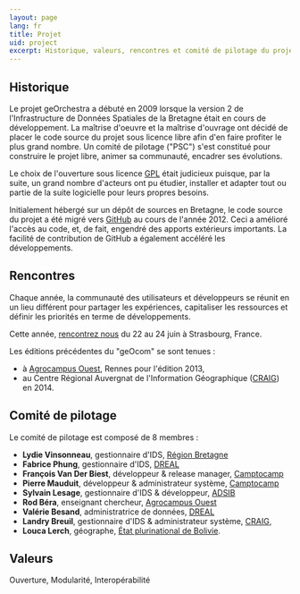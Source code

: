 ```yaml
---
layout: page
lang: fr
title: Projet
uid: project
excerpt: Historique, valeurs, rencontres et comité de pilotage du projet
---
```

## Historique

Le projet geOrchestra a débuté en 2009 lorsque la version 2 de l'Infrastructure de Données Spatiales de la Bretagne était en cours de développement.
La maîtrise d'oeuvre et la maîtrise d'ouvrage ont décidé de placer le code source du projet sous licence libre afin d'en faire profiter le plus grand nombre.
Un comité de pilotage ("PSC") s'est constitué pour construire le projet libre, animer sa communauté, encadrer ses évolutions.

Le choix de l'ouverture sous licence [GPL](http://fr.wikipedia.org/wiki/Licence_publique_g%C3%A9n%C3%A9rale_GNU) était judicieux puisque, par la suite, un grand nombre d'acteurs ont pu étudier, installer et adapter tout ou partie de la suite logicielle pour leurs propres besoins.

Initialement hébergé sur un dépôt de sources en Bretagne, le code source du projet a été migré vers [GitHub](https://github.com/georchestra) au cours de l'année 2012.
Ceci a amélioré l'accès au code, et, de fait, engendré des apports extérieurs importants. La facilité de contribution de GitHub a également accéléré les développements.

## Rencontres

Chaque année, la communauté des utilisateurs et développeurs se réunit en un lieu différent pour partager les expériences, capitaliser les ressources et définir les priorités en terme de développements.

Cette année, [rencontrez nous](/blog/2015/02/06/geocom2015-annonce/) du 22 au 24 juin à Strasbourg, France.

Les éditions précédentes du "geOcom" se sont tenues :

 * à [Agrocampus Ouest](http://www.agrocampus-ouest.fr/), Rennes pour l'édition 2013,
 * au Centre Régional Auvergnat de l'Information Géographique ([CRAIG](http://craig.fr/)) en 2014.


## Comité de pilotage

Le comité de pilotage est composé de 8 membres :

 * **Lydie Vinsonneau**, gestionnaire d'IDS, [Région Bretagne](http://www.bretagne.fr/)
 * **Fabrice Phung**, gestionnaire d'IDS, [DREAL](http://www.bretagne.developpement-durable.gouv.fr/)
 * **François Van Der Biest**, développeur & release manager, [Camptocamp](http://www.camptocamp.com/)
 * **Pierre Mauduit**, développeur & administrateur système, [Camptocamp](http://www.camptocamp.com/)
 * **Sylvain Lesage**, gestionnaire d'IDS & développeur, [ADSIB](http://www.adsib.gob.bo/)
 * **Rod Béra**, enseignant chercheur, [Agrocampus Ouest](http://www.agrocampus-ouest.fr/)
 * **Valérie Besand**, administratrice de données, [DREAL](http://www.bretagne.developpement-durable.gouv.fr/)
 * **Landry Breuil**, gestionnaire d'IDS & administrateur système, [CRAIG](http://craig.fr/),
 * **Louca Lerch**, géographe, [État plurinational de Bolivie](http://geo.gob.bo/).

## Valeurs

Ouverture, Modularité, Interopérabilité